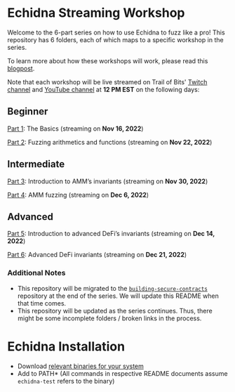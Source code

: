 # Echidna Streaming Workshop

Welcome to the 6-part series on how to use Echidna to fuzz like a pro! This repository has 6 folders, each of which maps to a specific workshop in the series.


To learn more about how these workshops will work, please read this [blogpost](https://blog.trailofbits.com/2022/11/14/livestream-workshop-fuzzing-echidna-slither/).


Note that each workshop will be live streamed on Trail of Bits' [Twitch channel](twitch.tv/trailofbits) and [YouTube channel](https://www.youtube.com/user/trailofbits) at **12 PM EST** on the following days:

## Beginner

[Part 1](part1/README.md): The Basics (streaming on **Nov 16, 2022**)

[Part 2](part2/README.md): Fuzzing arithmetics and functions (streaming on **Nov 22, 2022**)

## Intermediate

[Part 3](part3/README.md): Introduction to AMM’s invariants (streaming on **Nov 30, 2022**)

[Part 4](part4/README.md): AMM fuzzing (streaming on **Dec 6, 2022**)

## Advanced

[Part 5](part5/README.md): Introduction to advanced DeFi’s invariants (streaming on **Dec 14, 2022**)

[Part 6](part6/README.md): Advanced DeFi invariants (streaming on **Dec 21, 2022**)

### Additional Notes
- This repository will be migrated to the [`building-secure-contracts`](https://github.com/crytic/building-secure-contracts) repository at the end of the series. We will update
this README when that time comes.
- This repository will be updated as the series continues. Thus, there might be some incomplete folders / broken links in the process.

# Echidna Installation

- Download [relevant binaries for your system](https://github.com/crytic/echidna/releases/tag/v2.0.4) 
- Add to PATH* (All commands in respective README documents assume `echidna-test` refers to the binary) 
